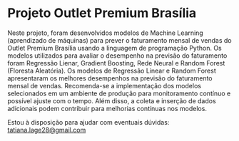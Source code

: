 # Projeto Outlet Premium Brasília
Neste projeto, foram desenvolvidos modelos de Machine Learning (aprendizado de máquinas) para prever o faturamento mensal de vendas do Outlet Premium Brasília usando a linguagem de programação Python. Os modelos utilizados para avaliar o desempenho na previsão do faturamento foram Regressão Lienar, Gradient Boosting, Rede Neural e Random Forest (Floresta Aleatória).  Os modelos de Regressão Linear e Random Forest apresentaram os melhores desempenhos na previsão do faturamento mensal de vendas. Recomenda-se a implementação dos modelos selecionados em um ambiente de produção para monitoramento contínuo e possível ajuste com o tempo. Além disso, a coleta e inserção de dados adicionais podem contribuir para melhorias contínuas nos modelos.

Estou à disposição para ajudar com eventuais dúvidas: tatiana.lage28@gmail.com 
